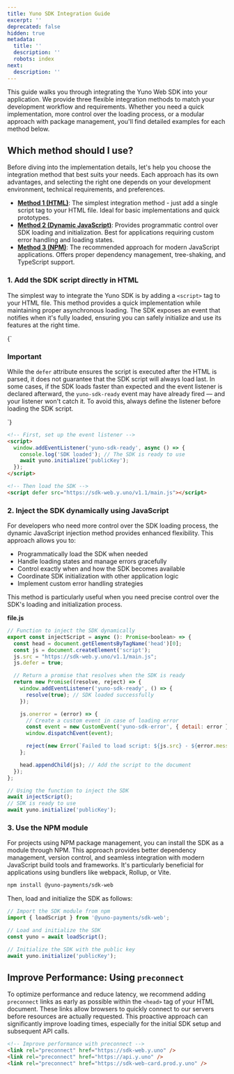 ```yaml
---
title: Yuno SDK Integration Guide
excerpt: ''
deprecated: false
hidden: true
metadata:
  title: ''
  description: ''
  robots: index
next:
  description: ''
---
```

This guide walks you through integrating the Yuno Web SDK into your application. We provide three flexible integration methods to match your development workflow and requirements. Whether you need a quick implementation, more control over the loading process, or a modular approach with package management, you'll find detailed examples for each method below.

## Which method should I use?

Before diving into the implementation details, let's help you choose the integration method that best suits your needs. Each approach has its own advantages, and selecting the right one depends on your development environment, technical requirements, and preferences.

* **[Method 1 (HTML)](#1-add-the-sdk-script-directly-in-html)**: The simplest integration method - just add a single script tag to your HTML file. Ideal for basic implementations and quick prototypes.
* **[Method 2 (Dynamic JavaScript)](#2-inject-the-sdk-dynamically-using-javascript)**: Provides programmatic control over SDK loading and initialization. Best for applications requiring custom error handling and loading states.
* **[Method 3 (NPM)](#3-use-the-npm-module)**: The recommended approach for modern JavaScript applications. Offers proper dependency management, tree-shaking, and TypeScript support.

### 1. Add the SDK script directly in HTML

The simplest way to integrate the Yuno SDK is by adding a `<script>` tag to your HTML file. This method provides a quick implementation while maintaining proper asynchronous loading. The SDK exposes an event that notifies when it's fully loaded, ensuring you can safely initialize and use its features at the right time.

<HTMLBlock>{`
<body>
  <div class="infoBlockContainer">
    <div class="verticalLine"></div>
    <div>
      <h3>Important</h3>
      <div class="contentContainer">
        <p>
          While the <code>defer</code> attribute ensures the script is executed after the HTML is parsed, it does not guarantee that the SDK script will always load last. In some cases, if the SDK loads faster than expected and the event listener is declared afterward, the <code>yuno-sdk-ready</code> event may have already fired — and your listener won't catch it. To avoid this, always define the listener before loading the SDK script.
        </p>
      </div>
    </div>
  </div>
</body>
`}</HTMLBlock>

```html
<!-- First, set up the event listener -->
<script>
  window.addEventListener('yuno-sdk-ready', async () => {
    console.log('SDK loaded'); // The SDK is ready to use
    await yuno.initialize('publicKey');
  });
</script>

<!-- Then load the SDK -->
<script defer src="https://sdk-web.y.uno/v1.1/main.js"></script>
```

### 2. Inject the SDK dynamically using JavaScript

For developers who need more control over the SDK loading process, the dynamic JavaScript injection method provides enhanced flexibility. This approach allows you to:

* Programmatically load the SDK when needed
* Handle loading states and manage errors gracefully
* Control exactly when and how the SDK becomes available
* Coordinate SDK initialization with other application logic
* Implement custom error handling strategies

This method is particularly useful when you need precise control over the SDK's loading and initialization process.

**file.js**

```javascript
// Function to inject the SDK dynamically
export const injectScript = async (): Promise<boolean> => {
  const head = document.getElementsByTagName('head')[0];
  const js = document.createElement('script');
  js.src = "https://sdk-web.y.uno/v1.1/main.js";
  js.defer = true;

  // Return a promise that resolves when the SDK is ready
  return new Promise((resolve, reject) => {
    window.addEventListener('yuno-sdk-ready', () => {
      resolve(true); // SDK loaded successfully
    });

    js.onerror = (error) => {
      // Create a custom event in case of loading error
      const event = new CustomEvent('yuno-sdk-error', { detail: error });
      window.dispatchEvent(event);

      reject(new Error(`Failed to load script: ${js.src} - ${error.message}`));
    };

    head.appendChild(js); // Add the script to the document
  });
};

// Using the function to inject the SDK
await injectScript();
// SDK is ready to use
await yuno.initialize('publicKey');
```

### 3. Use the NPM module

For projects using NPM package management, you can install the SDK as a module through NPM. This approach provides better dependency management, version control, and seamless integration with modern JavaScript build tools and frameworks. It's particularly beneficial for applications using bundlers like webpack, Rollup, or Vite.

```bash
npm install @yuno-payments/sdk-web
```

Then, load and initialize the SDK as follows:

```javascript
// Import the SDK module from npm
import { loadScript } from '@yuno-payments/sdk-web';

// Load and initialize the SDK
const yuno = await loadScript();

// Initialize the SDK with the public key
await yuno.initialize('publicKey');
```

## Improve Performance: Using `preconnect`

To optimize performance and reduce latency, we recommend adding `preconnect` links as early as possible within the `<head>` tag of your HTML document. These links allow browsers to quickly connect to our servers before resources are actually requested. This proactive approach can significantly improve loading times, especially for the initial SDK setup and subsequent API calls.

````html
<!-- Improve performance with preconnect -->
<link rel="preconnect" href="https://sdk-web.y.uno" />
<link rel="preconnect" href="https://api.y.uno" />
<link rel="preconnect" href="https://sdk-web-card.prod.y.uno" />
````